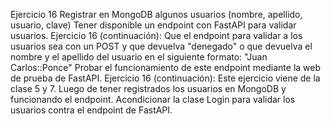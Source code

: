 Ejercicio 16
Registrar en MongoDB algunos usuarios (nombre, apellido, usuario, clave)
Tener disponible un endpoint con FastAPI para validar usuarios.
Ejercicio 16 (continuación):
Que el endpoint para validar a los usuarios sea con un POST y que devuelva "denegado" o que devuelva el nombre y el apellido del usuario en el siguiente formato: "Juan Carlos::Ponce"
Probar el funcionamiento de este endpoint mediante la web de prueba de FastAPI.
Ejercicio 16 (continuación):
Este ejercicio viene de la clase 5 y 7.
Luego de tener registrados los usuarios en MongoDB y funcionando el endpoint.
Acondicionar la clase Login para validar los usuarios contra el endpoint de FastAPI.